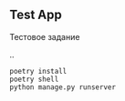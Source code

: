 ## Test App

Тестовое задание

..

    poetry install
    poetry shell
    python manage.py runserver

